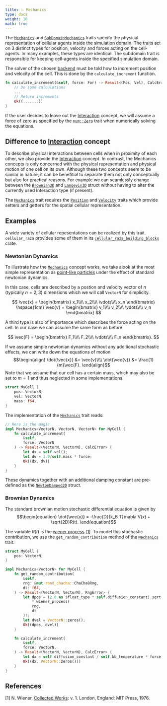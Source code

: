 ```yaml
---
title: 💥 Mechanics
type: docs
weight: 10
math: true
---
```


The [`Mechanics`](/docs/cellular_raza_concepts/trait.Mechanics.html) and
[`SubDomainMechanics`](/docs/cellular_raza_concepts/domain_new/trait.SubDomainMechanics.html) traits
specify the physical representation of cellular agents inside the simulation domain.
The traits act on 3 distinct types for position, velocity and forces acting on the cell-agents.
In many examples, these types are identical.
The subdomain trait is responsible for keeping cell-agents inside the specified simulation
domain.

The solver of the chosen [backend](/internals/backends) must be told how to increment position and
velocity of the cell.
This is done by the `calculate_increment` function.

```rust
fn calculate_increment(&self, force: For) -> Result<(Pos, Vel), CalcError> {
    // Do some calculations
    ...
    // Return increments
    Ok((...,...))
}
```

If the user decides to leave out the [Interaction](/internals/concepts/cell/interaction) concept,
we will assume a force of zero as specified by the
[`num::Zero`](https://docs.rs/num/latest/num/traits/trait.Zero.html) trait when numerically solving
the equations.

## Difference to [Interaction](/internals/concepts/cell/interaction) concept

To describe physical interactions between cells when in proximity of each other, we also provide the
[Interaction](/internals/concepts/cell/interaction) concept.
In contrast, the Mechanics concepts is only concerned with the physical representation and physical
motion of one cell on its own.
Although these two concepts seem to be similar in nature, it can be benefitial to separate them not
only conceptually but also for practical reasons.
For example we can seamlessly change between the
[`Brownian3D`](/docs/cellular_raza_building_blocks/struct.Brownian3D.html) and
[`Langevin3D`](/docs/cellular_raza_building_blocks/struct.Langevin3D.html) struct without having to
alter the currently used Interaction type (if present).

The [`Mechanics`](/docs/cellular_raza_concepts/trait.Mechanics.html) trait requires the
[`Position`](/docs/cellular_raza_concepts/trait.Position.html) and
[`Velocity`](/docs/cellular_raza_concepts/trait.Velocity.html) traits which provide setters and
getters for the spatial cellular representation.

## Examples
A wide variety of cellular repesentations can be realized by this trait.
`cellular_raza` provides some of them in its
[`cellular_raza_building_blocks`](/docs/cellular_raza_building_blocks) crate.

### Newtonian Dynamics
To illustrate how the [`Mechanics`](/docs/cellular_raza_concepts/Mechanics.html) concept works, we
take alook at the most simple representation as
[point-like particles](/internals/concepts/cell/position) under the effect of
standard newtonian dynamics.

In this case, cells are described by a postion and velocity vector of $n$ (typically $n=2,3$)
dimensions which we will call `VectorN` for simplicity.

$$
    \vec{x} = \begin{bmatrix}
        x_1\\\\
        x_2\\\\
        \vdots\\\\
        x_n
    \end{bmatrix}
    \hspace{1cm}
    \vec{v} = \begin{bmatrix}
        v_1\\\\
        v_2\\\\
        \vdots\\\\
        v_n
    \end{bmatrix}
$$

A third type is also of importance which describes the force acting on the cell.
In our case we can assume the same form as before

$$
    \vec{F} = \begin{bmatrix}
        F_1\\\\
        F_2\\\\
        \vdots\\\\
        F_n
    \end{bmatrix}.
$$

If we assume simple newtonian dynamics without any additional stochastic effects, we can write down
the equations of motion
$$\begin{align}
    \dot{\vec{x}} &= \vec{v}\\\\
    \dot{\vec{v}} &= \frac{1}{m}\vec{F}.
\end{align}$$
Note that we assume that our cell has a certain mass, which may also be set to $m=1$ and thus
neglected in some implementations.

```rust
struct MyCell {
    pos: VectorN,
    vel: VectorN,
    mass: f64,
}
```

The implementation of the [`Mechanics`]() trait reads:

```rust
// Here is the magic
impl Mechanics<VectorN, VectorN, VectorN> for MyCell {
    fn calculate_increment(
        &self,
        force: VectorN
    ) -> Result<(VectorN, VectorN), CalcError> {
        let dx = self.vel();
        let dv = 1.0/self.mass * force;
        Ok((dx, dv))
    }
}
```

These dynamics together with an additional damping constant are pre-defined as the
[`NewtonDamped2D`](/docs/cellular_raza_building_blocks/NewtonDamped2D.html) struct.

### Brownian Dynamics

The standard brownian motion stochastic differential equation is given by
$$\begin{equation}
    \dot{\vec{x}} = -\frac{D}{k_B T}\nabla V(x) + \sqrt{2D}R(t).
\end{equation}$$

The variable $R(t)$ is the [wiener process](https://en.wikipedia.org/wiki/Wiener_process)
[\[1\]](#references).
To model this stochastic contribution, we use the `get_random_contribution` method of the
[`Mechanics`](/docs/cellular_raza_concepts/trait.Mechanics.html) trait.

```rust
struct MyCell {
    pos: VectorN,
}

impl Mechanics<VectorN> for MyCell {
    fn get_random_contribution(
        &self,
        rng: &mut rand_chacha::ChaCha8Rng,
        dt: f64,
    ) -> Result<(VectorN, VectorN), RngError> {
        let dpos = (2.0 as $float_type * self.diffusion_constant).sqrt()
            * wiener_process(
            rng,
            dt
        )?;
        let dvel = VectorN::zeros();
        Ok((dpos, dvel))
    }

    fn calculate_increment(
        &self,
        force: VectorN,
    ) -> Result<(VectorN, VectorN), CalcError> {
        let dx = self.diffusion_constant / self.kb_temperature * force;
        Ok((dx, VectorN::zeros()))
    }
}

```

## References

[1]
N. Wiener,
[Collected Works](https://mitpress.mit.edu/9780262230704/norbert-wiener-collected-works/):
v. 1. London, England: MIT Press,
1976.
